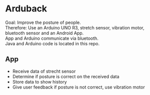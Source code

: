 # Arduback
Goal: Improve the posture of people.  
Therefore: Use an Arduino UNO R3, stretch sensor, vibration motor, bluetooth sensor and an Android App.  
App and Arduino communicate via bluetooth.  
Java and Arduino code is located in this repo.  
## App
* Receive data of strecht sensor
* Determine if posture is correct on the received data
* Store data to show history
* Give user feedback if posture is not correct, use vibration motor 

